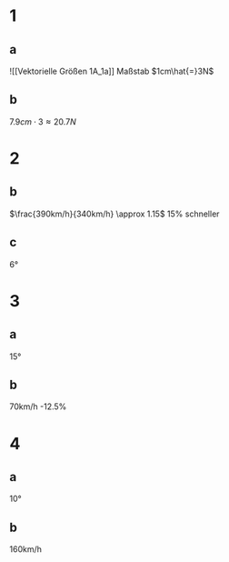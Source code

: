 # 1
## a
![[Vektorielle Größen 1A_1a]]
Maßstab $1cm\hat{=}3N$
## b
$7.9cm\cdot3 \approx 20.7N$

# 2
## b
$\frac{390km/h}{340km/h} \approx 1.15$
$15\%$ schneller

## c
6°

# 3
## a
15°

## b
70km/h
-12.5%

# 4
## a
10°

## b
160km/h
